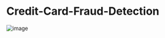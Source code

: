 # Credit-Card-Fraud-Detection
![image](https://github.com/user-attachments/assets/fd5df4ae-8bdb-4a89-bc5e-8873fcc1079d)
